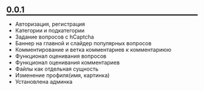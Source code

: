 <style>
h2{
    margin:0px;
    /* height: 20px; */
    border-bottom: 3px solid;
}
/* ul{
    margin:0;
} */
</style>

<h2>0.0.1</h2>
<ul>
    <li>Авторизация, регистрация</li>
    <li>Категории и подкатегории</li>
    <li>Задание вопросов с hCaptcha</li>
    <li>Баннер на главной и слайдер популярных вопросов</li>
    <li>Комментирование и ветка комментариев к комментариюю</li>
    <li>Функционал оценивания вопросов</li>
    <li>Функционал оценивания комментариев</li>
    <li>Файлы как отдельная сущность</li>
    <li>Изменение профиля(имя, картинка)</li>
    <li>Установлена админка</li>
</ul>
